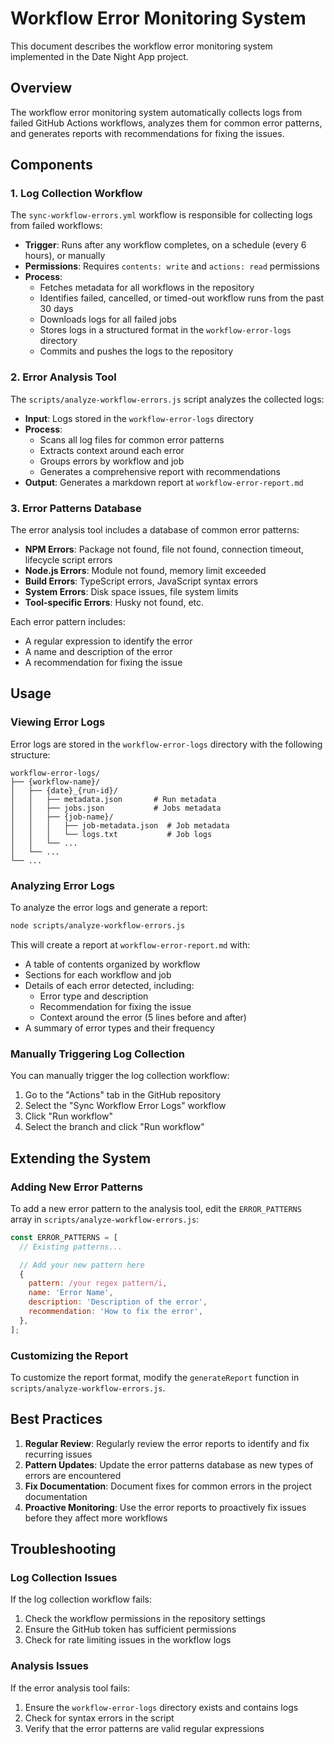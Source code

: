 # Workflow Error Monitoring System

This document describes the workflow error monitoring system implemented in the Date Night App project.

## Overview

The workflow error monitoring system automatically collects logs from failed GitHub Actions workflows, analyzes them for common error patterns, and generates reports with recommendations for fixing the issues.

## Components

### 1. Log Collection Workflow

The `sync-workflow-errors.yml` workflow is responsible for collecting logs from failed workflows:

- **Trigger**: Runs after any workflow completes, on a schedule (every 6 hours), or manually
- **Permissions**: Requires `contents: write` and `actions: read` permissions
- **Process**:
  - Fetches metadata for all workflows in the repository
  - Identifies failed, cancelled, or timed-out workflow runs from the past 30 days
  - Downloads logs for all failed jobs
  - Stores logs in a structured format in the `workflow-error-logs` directory
  - Commits and pushes the logs to the repository

### 2. Error Analysis Tool

The `scripts/analyze-workflow-errors.js` script analyzes the collected logs:

- **Input**: Logs stored in the `workflow-error-logs` directory
- **Process**:
  - Scans all log files for common error patterns
  - Extracts context around each error
  - Groups errors by workflow and job
  - Generates a comprehensive report with recommendations
- **Output**: Generates a markdown report at `workflow-error-report.md`

### 3. Error Patterns Database

The error analysis tool includes a database of common error patterns:

- **NPM Errors**: Package not found, file not found, connection timeout, lifecycle script errors
- **Node.js Errors**: Module not found, memory limit exceeded
- **Build Errors**: TypeScript errors, JavaScript syntax errors
- **System Errors**: Disk space issues, file system limits
- **Tool-specific Errors**: Husky not found, etc.

Each error pattern includes:

- A regular expression to identify the error
- A name and description of the error
- A recommendation for fixing the issue

## Usage

### Viewing Error Logs

Error logs are stored in the `workflow-error-logs` directory with the following structure:

```
workflow-error-logs/
├── {workflow-name}/
│   ├── {date}_{run-id}/
│   │   ├── metadata.json       # Run metadata
│   │   ├── jobs.json           # Jobs metadata
│   │   ├── {job-name}/
│   │   │   ├── job-metadata.json  # Job metadata
│   │   │   └── logs.txt           # Job logs
│   │   └── ...
│   └── ...
└── ...
```

### Analyzing Error Logs

To analyze the error logs and generate a report:

```bash
node scripts/analyze-workflow-errors.js
```

This will create a report at `workflow-error-report.md` with:

- A table of contents organized by workflow
- Sections for each workflow and job
- Details of each error detected, including:
  - Error type and description
  - Recommendation for fixing the issue
  - Context around the error (5 lines before and after)
- A summary of error types and their frequency

### Manually Triggering Log Collection

You can manually trigger the log collection workflow:

1. Go to the "Actions" tab in the GitHub repository
2. Select the "Sync Workflow Error Logs" workflow
3. Click "Run workflow"
4. Select the branch and click "Run workflow"

## Extending the System

### Adding New Error Patterns

To add a new error pattern to the analysis tool, edit the `ERROR_PATTERNS` array in `scripts/analyze-workflow-errors.js`:

```javascript
const ERROR_PATTERNS = [
  // Existing patterns...

  // Add your new pattern here
  {
    pattern: /your regex pattern/i,
    name: 'Error Name',
    description: 'Description of the error',
    recommendation: 'How to fix the error',
  },
];
```

### Customizing the Report

To customize the report format, modify the `generateReport` function in `scripts/analyze-workflow-errors.js`.

## Best Practices

1. **Regular Review**: Regularly review the error reports to identify and fix recurring issues
2. **Pattern Updates**: Update the error patterns database as new types of errors are encountered
3. **Fix Documentation**: Document fixes for common errors in the project documentation
4. **Proactive Monitoring**: Use the error reports to proactively fix issues before they affect more workflows

## Troubleshooting

### Log Collection Issues

If the log collection workflow fails:

1. Check the workflow permissions in the repository settings
2. Ensure the GitHub token has sufficient permissions
3. Check for rate limiting issues in the workflow logs

### Analysis Issues

If the error analysis tool fails:

1. Ensure the `workflow-error-logs` directory exists and contains logs
2. Check for syntax errors in the script
3. Verify that the error patterns are valid regular expressions
